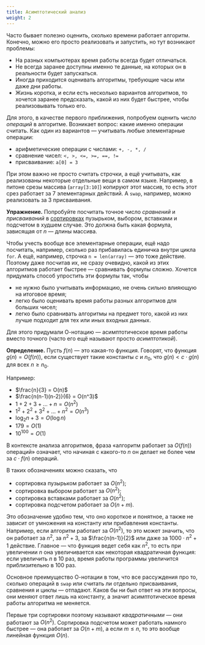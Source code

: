 ```yaml
---
title: Асимптотический анализ
weight: 2
---
```


Часто бывает полезно оценить, сколько времени работает алгоритм. Конечно, можно его просто реализовать и запустить, но тут возникают проблемы:

- На разных компьютерах время работы всегда будет отличаться.
- Не всегда заранее доступны именно те данные, на которых он в реальности будет запускаться.
- Иногда приходится оценивать алгоритмы, требующие часы или даже дни работы. 
- Жизнь коротка, и если есть несколько вариантов алгоритмов, то хочется заранее предсказать, какой из них будет быстрее, чтобы реализовывать только его.

Для этого, в качестве первого приближения, попробуем оценить *число операций* в алгоритме. Возникает вопрос: какие именно операции считать. Как один из вариантов — учитывать любые элементарные операции:

* арифметические операции с числами: `+, -, *, /`
* сравнение чисел: `<, >, <=, >=, ==, !=`
* присваивание: `a[0] = 3`

При этом важно не просто считать строчки, а ещё учитывать, как реализованы некоторые отдельные вещи в самом языке. Например, в питоне срезы массива (`array[3:10]`) копируют этот массив, то есть этот срез работает за 7 элементарных действий. А `swap`, например, можно реализовать за 3 присваивания. 

**Упражнение.** Попробуйте посчитать точное число *сравнений* и *присваиваний* в [сортировках](../sorting) пузырьком, выбором, вставками и подсчетом в худшем случае. Это должна быть какая формула, зависящая от $n$ — длины массива.

Чтобы учесть вообще все элементарные операции, ещё надо посчитать, например, сколько раз прибавилась единичка внутри цикла `for`. А ещё, например, строчка `n = len(array)` — это тоже действие. Поэтому даже посчитав их, не сразу очевидно, какой из этих алгоритмов работает быстрее — сравнивать формулы сложно. Хочется придумать способ упростить эти формулы так, чтобы

- не нужно было учитывать информацию, не очень сильно влияющую на итоговое время;
- легко было оценивать время работы разных алгоритмов для больших чисел;
- легко было сравнивать алгоритмы на предмет того, какой из них лучше подходит для тех или иных входных данных.

Для этого придумали О-нотацию — асимптотическое время работы вместо точного (часто его ещё называют просто *асимптотикой*). 

**Определение.** Пусть $f(n)$ — это какая-то функция. Говорят, что функция $g(n) = O(f(n))$, если существует такие константы $c$ и $n_0$, что $g(n) < c \cdot g(n)$ для всех $n \geq n_0$.

Например:

- $\frac{n}{3} = O(n)$
- $\frac{n(n-1)(n-2)}{6} = O(n^3)$
- $1 + 2 + 3 + \ldots + n = O(n^2)$
- $1^2 + 2^2 + 3^2 + \ldots + n^2 = O(n^3)$
- $\log_2{n} + 3 = O(\log n)$
- $179 = O(1)$
- $10^{100} = O(1)$

В контексте анализа алгоритмов, фраза «алгоритм работает за $O(f(n))$ операций» означает, что начиная с какого-то $n$ он делает не более чем за $c \cdot f(n)$ операций.

В таких обозначениях можно сказать, что

- сортировка пузырьком работает за $O(n^2)$;
- сортировка выбором работает за $O(n^2)$;
- сортировка вставками работает за $O(n^2)$;
- сортировка подсчетом работает за $O(n + m)$.

Это обозначение удобно тем, что оно короткое и понятное, а также не зависит от умножения на константу или прибавления константы. Например, если алгоритм работает за $O(n^2)$, то это может значить, что он работает за $n^2$, за $n^2 + 3$, за $\frac{n(n-1)}{2}$ или даже за $1000 \cdot n^2 + 1$ действие. Главное — что функция ведет себя как $n^2$, то есть при увеличении $n$ она увеличивается как некоторая квадратичная функция: если увеличить $n$ в 10 раз, время работы программы увеличится приблизительно в 100 раз.

Основное преимущество О-нотации в том, что все рассуждения про то, сколько операций в `swap` или считать ли отдельно присваивания, сравнения и циклы — отпадают. Каков бы ни был ответ на эти вопросы, они меняют ответ лишь на константу, а значит асимптотическое время работы алгоритма не меняется.

Первые три сортировки поэтому называют *квадратичными* — они работают за $O(n^2)$. Сортировка подсчетом может работать намного быстрее — она работает за $O(n + m)$, а если $m \leq n$, то это вообще линейная функция $O(n)$.
